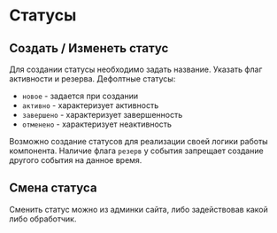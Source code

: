 # Статусы

## Создать / Изменеть статус

Для создании статусы необходимо задать название. Указать флаг активности и резерва.
Дефолтные статусы:

* `новое` - задается при создании
* `активно` - характеризует активность
* `завершено` - характеризует завершенность
* `отменено` - характеризует неактивность

Возможно создание статусов для реализации своей логики работы компонента.
Наличие флага `резерв` у события запрещает создание другого события на данное время.

## Смена статуса

Сменить статус можно из админки сайта, либо задействовав какой либо обработчик.

[4]: /ru/01_Компоненты/46_UserEvents/01_Интерфейс/04_События.md
[8]: /ru/01_Компоненты/46_UserEvents/01_Интерфейс/08_Статусы.md
[9]: /ru/01_Компоненты/46_UserEvents/01_Интерфейс/09_Оповещения.md

